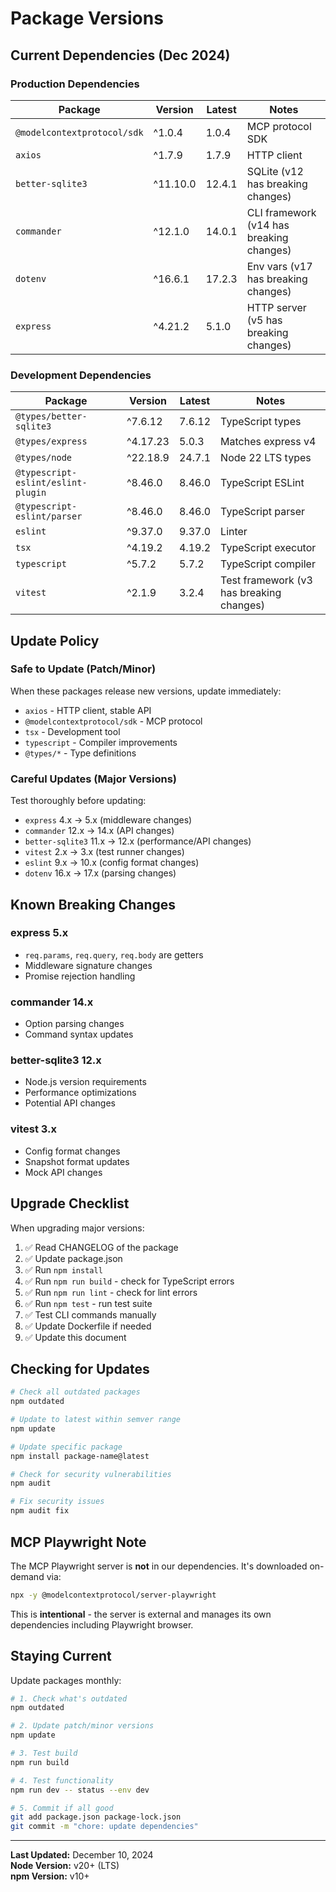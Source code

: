 # Package Versions

## Current Dependencies (Dec 2024)

### Production Dependencies

| Package | Version | Latest | Notes |
|---------|---------|--------|-------|
| `@modelcontextprotocol/sdk` | ^1.0.4 | 1.0.4 | MCP protocol SDK |
| `axios` | ^1.7.9 | 1.7.9 | HTTP client |
| `better-sqlite3` | ^11.10.0 | 12.4.1 | SQLite (v12 has breaking changes) |
| `commander` | ^12.1.0 | 14.0.1 | CLI framework (v14 has breaking changes) |
| `dotenv` | ^16.6.1 | 17.2.3 | Env vars (v17 has breaking changes) |
| `express` | ^4.21.2 | 5.1.0 | HTTP server (v5 has breaking changes) |

### Development Dependencies

| Package | Version | Latest | Notes |
|---------|---------|--------|-------|
| `@types/better-sqlite3` | ^7.6.12 | 7.6.12 | TypeScript types |
| `@types/express` | ^4.17.23 | 5.0.3 | Matches express v4 |
| `@types/node` | ^22.18.9 | 24.7.1 | Node 22 LTS types |
| `@typescript-eslint/eslint-plugin` | ^8.46.0 | 8.46.0 | TypeScript ESLint |
| `@typescript-eslint/parser` | ^8.46.0 | 8.46.0 | TypeScript parser |
| `eslint` | ^9.37.0 | 9.37.0 | Linter |
| `tsx` | ^4.19.2 | 4.19.2 | TypeScript executor |
| `typescript` | ^5.7.2 | 5.7.2 | TypeScript compiler |
| `vitest` | ^2.1.9 | 3.2.4 | Test framework (v3 has breaking changes) |

## Update Policy

### Safe to Update (Patch/Minor)
When these packages release new versions, update immediately:
- `axios` - HTTP client, stable API
- `@modelcontextprotocol/sdk` - MCP protocol
- `tsx` - Development tool
- `typescript` - Compiler improvements
- `@types/*` - Type definitions

### Careful Updates (Major Versions)
Test thoroughly before updating:
- `express` 4.x → 5.x (middleware changes)
- `commander` 12.x → 14.x (API changes)
- `better-sqlite3` 11.x → 12.x (performance/API changes)
- `vitest` 2.x → 3.x (test runner changes)
- `eslint` 9.x → 10.x (config format changes)
- `dotenv` 16.x → 17.x (parsing changes)

## Known Breaking Changes

### express 5.x
- `req.params`, `req.query`, `req.body` are getters
- Middleware signature changes
- Promise rejection handling

### commander 14.x
- Option parsing changes
- Command syntax updates

### better-sqlite3 12.x
- Node.js version requirements
- Performance optimizations
- Potential API changes

### vitest 3.x
- Config format changes
- Snapshot format updates
- Mock API changes

## Upgrade Checklist

When upgrading major versions:

1. ✅ Read CHANGELOG of the package
2. ✅ Update package.json
3. ✅ Run `npm install`
4. ✅ Run `npm run build` - check for TypeScript errors
5. ✅ Run `npm run lint` - check for lint errors
6. ✅ Run `npm test` - run test suite
7. ✅ Test CLI commands manually
8. ✅ Update Dockerfile if needed
9. ✅ Update this document

## Checking for Updates

```bash
# Check all outdated packages
npm outdated

# Update to latest within semver range
npm update

# Update specific package
npm install package-name@latest

# Check for security vulnerabilities
npm audit

# Fix security issues
npm audit fix
```

## MCP Playwright Note

The MCP Playwright server is **not** in our dependencies. It's downloaded on-demand via:
```bash
npx -y @modelcontextprotocol/server-playwright
```

This is **intentional** - the server is external and manages its own dependencies including Playwright browser.

## Staying Current

Update packages monthly:
```bash
# 1. Check what's outdated
npm outdated

# 2. Update patch/minor versions
npm update

# 3. Test build
npm run build

# 4. Test functionality
npm run dev -- status --env dev

# 5. Commit if all good
git add package.json package-lock.json
git commit -m "chore: update dependencies"
```

---

**Last Updated:** December 10, 2024  
**Node Version:** v20+ (LTS)  
**npm Version:** v10+


